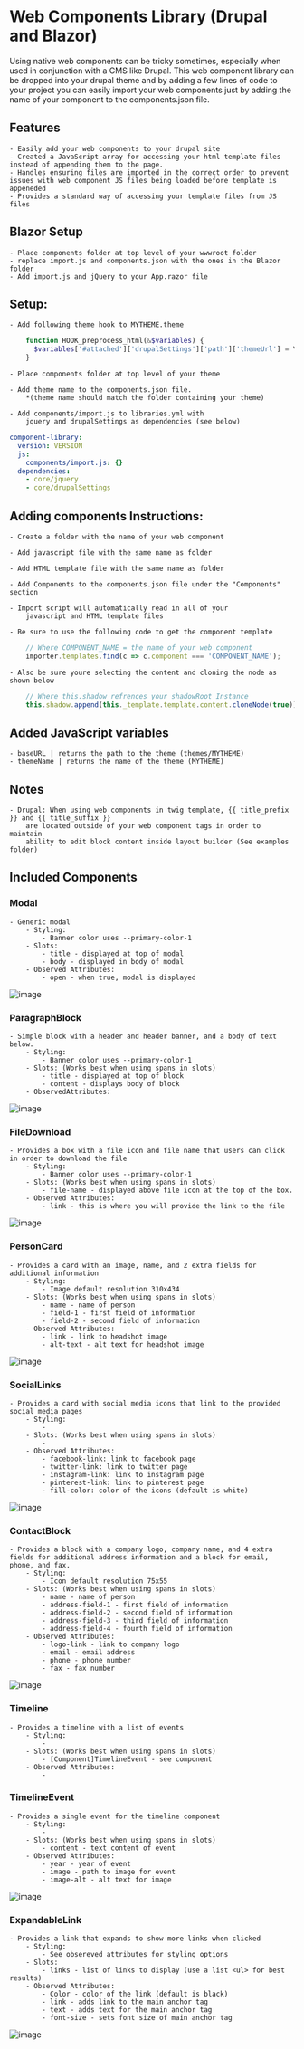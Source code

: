 # Web Components Library (Drupal and Blazor)

Using native web components can be tricky sometimes, especially when used in conjunction with a CMS like Drupal. This web component library can be dropped into your drupal theme
and by adding a few lines of code to your project you can easily import your web components just by adding the name of your component to the components.json file.

## Features
    - Easily add your web components to your drupal site
    - Created a JavaScript array for accessing your html template files instead of appending them to the page.
    - Handles ensuring files are imported in the correct order to prevent issues with web component JS files being loaded before template is appeneded
    - Provides a standard way of accessing your template files from JS files

## Blazor Setup
    - Place components folder at top level of your wwwroot folder
    - replace import.js and components.json with the ones in the Blazor folder
    - Add import.js and jQuery to your App.razor file


## Setup:
    - Add following theme hook to MYTHEME.theme
```php
    function HOOK_preprocess_html(&$variables) {
      $variables['#attached']['drupalSettings']['path']['themeUrl'] = \Drupal::theme()->getActiveTheme()->getPath();
    } 
```
    - Place components folder at top level of your theme

    - Add theme name to the components.json file.
        *(theme name should match the folder containing your theme)

    - Add components/import.js to libraries.yml with
        jquery and drupalSettings as dependencies (see below)
```yml
component-library:
  version: VERSION
  js:
    components/import.js: {}
  dependencies:
    - core/jquery
    - core/drupalSettings
```


## Adding components Instructions:
    - Create a folder with the name of your web component

    - Add javascript file with the same name as folder

    - Add HTML template file with the same name as folder

    - Add Components to the components.json file under the "Components" section

    - Import script will automatically read in all of your
        javascript and HTML template files

    - Be sure to use the following code to get the component template
``` js
    // Where COMPONENT_NAME = the name of your web component
    importer.templates.find(c => c.component === 'COMPONENT_NAME');
```
    - Also be sure youre selecting the content and cloning the node as shown below
```js
    // Where this.shadow refrences your shadowRoot Instance
    this.shadow.append(this._template.template.content.cloneNode(true));
```

## Added JavaScript variables
    - baseURL | returns the path to the theme (themes/MYTHEME)
    - themeName | returns the name of the theme (MYTHEME)

## Notes
    - Drupal: When using web components in twig template, {{ title_prefix }} and {{ title_suffix }}
        are located outside of your web component tags in order to maintain
        ability to edit block content inside layout builder (See examples folder)


## Included Components
### Modal
    - Generic modal
        - Styling:
            - Banner color uses --primary-color-1
        - Slots:
            - title - displayed at top of modal
            - body - displayed in body of modal
        - Observed Attributes:
            - open - when true, modal is displayed
![image](images/modal.PNG)
 
### ParagraphBlock
    - Simple block with a header and header banner, and a body of text below.
        - Styling:
            - Banner color uses --primary-color-1
        - Slots: (Works best when using spans in slots)
            - title - displayed at top of block
            - content - displays body of block
        - ObservedAttributes:
![image](images/ParagraphBlock.PNG)

### FileDownload
    - Provides a box with a file icon and file name that users can click in order to download the file
        - Styling:
            - Banner color uses --primary-color-1
        - Slots: (Works best when using spans in slots)
            - file-name - displayed above file icon at the top of the box.
        - Observed Attributes:
            - link - this is where you will provide the link to the file
![image](images/FileDownload.PNG)

### PersonCard
    - Provides a card with an image, name, and 2 extra fields for additional information
        - Styling:
            - Image default resolution 310x434
        - Slots: (Works best when using spans in slots)
            - name - name of person
            - field-1 - first field of information
            - field-2 - second field of information
        - Observed Attributes:
            - link - link to headshot image
            - alt-text - alt text for headshot image
![image](images/PersonCard.PNG) 

### SocialLinks
    - Provides a card with social media icons that link to the provided social media pages
        - Styling:
            - 
        - Slots: (Works best when using spans in slots)
            - 
        - Observed Attributes:
            - facebook-link: link to facebook page
            - twitter-link: link to twitter page
            - instagram-link: link to instagram page
            - pinterest-link: link to pinterest page
            - fill-color: color of the icons (default is white)
![image](images/SocialLinks.PNG)

### ContactBlock
    - Provides a block with a company logo, company name, and 4 extra fields for additional address information and a block for email, phone, and fax.
        - Styling:
            - Icon default resolution 75x55
        - Slots: (Works best when using spans in slots)
            - name - name of person
            - address-field-1 - first field of information
            - address-field-2 - second field of information
            - address-field-3 - third field of information
            - address-field-4 - fourth field of information
        - Observed Attributes:
            - logo-link - link to company logo
            - email - email address
            - phone - phone number
            - fax - fax number
![image](images/ContactBlock.PNG)

### Timeline
    - Provides a timeline with a list of events
        - Styling:
            - 
        - Slots: (Works best when using spans in slots)
            - [Component]TimelineEvent - see component
        - Observed Attributes:
            -
### TimelineEvent
    - Provides a single event for the timeline component
        - Styling:
            -  
        - Slots: (Works best when using spans in slots)
            - content - text content of event
        - Observed Attributes:
            - year - year of event
            - image - path to image for event
            - image-alt - alt text for image
![image](images/timeline.PNG)


### ExpandableLink
    - Provides a link that expands to show more links when clicked
        - Styling:
            - See obsereved attributes for styling options
        - Slots:
            - links - list of links to display (use a list <ul> for best results)
        - Observed Attributes:
            - Color - color of the link (default is black)
            - link - adds link to the main anchor tag
            - text - adds text for the main anchor tag
            - font-size - sets font size of main anchor tag
![image](images/expandableLink.PNG)
